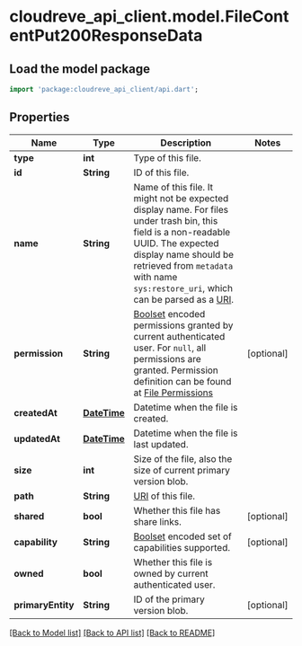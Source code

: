 # cloudreve_api_client.model.FileContentPut200ResponseData

## Load the model package
```dart
import 'package:cloudreve_api_client/api.dart';
```

## Properties
Name | Type | Description | Notes
------------ | ------------- | ------------- | -------------
**type** | **int** | Type of this file. | 
**id** | **String** | ID of this file. | 
**name** | **String** | Name of this file.   It might not be expected display name. For files under trash bin, this field is a non-readable UUID. The expected display name should be retrieved from `metadata` with name `sys:restore_uri`, which can be parsed as a [URI](https://docs.cloudreve.org/api/file-uri). | 
**permission** | **String** | [Boolset](https://docs.cloudreve.org/api/boolset) encoded permissions granted by current authenticated user. For `null`, all permissions are granted. Permission definition can be found at [File Permissions](https://docs.cloudreve.org/api/boolset#file-permission) | [optional] 
**createdAt** | [**DateTime**](DateTime.md) | Datetime when the file is created. | 
**updatedAt** | [**DateTime**](DateTime.md) | Datetime when the file is last updated. | 
**size** | **int** | Size of the file, also the size of current primary version blob. | 
**path** | **String** | [URI](https://docs.cloudreve.org/api/file-uri) of this file. | 
**shared** | **bool** | Whether this file has share links. | [optional] 
**capability** | **String** | [Boolset](https://docs.cloudreve.org/api/boolset) encoded set of capabilities supported. | [optional] 
**owned** | **bool** | Whether this file is owned by current authenticated user. | 
**primaryEntity** | **String** | ID of the primary version blob. | [optional] 

[[Back to Model list]](../README.md#documentation-for-models) [[Back to API list]](../README.md#documentation-for-api-endpoints) [[Back to README]](../README.md)


